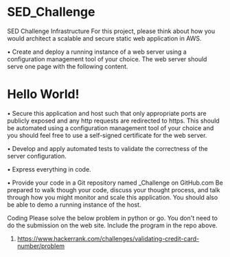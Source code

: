 # SED_Challenge
SED Challenge
Infrastructure
For this project, please think about how you would architect a scalable and secure static web
application in AWS.

• Create and deploy a running instance of a web server using a configuration management
tool of your choice. The web server should serve one page with the following content.
<html>
<head>
<title>Hello World</title>
</head>
<body>
<h1>Hello World!</h1>
</body>
</html>

• Secure this application and host such that only appropriate ports are publicly exposed and
any http requests are redirected to https. This should be automated using a configuration
management tool of your choice and you should feel free to use a self-signed certificate for
the web server.

• Develop and apply automated tests to validate the correctness of the server configuration.

• Express everything in code.

• Provide your code in a Git repository named <FIRSTNAME>_Challenge on GitHub.com
Be prepared to walk though your code, discuss your thought process, and talk through how you
might monitor and scale this application. You should also be able to demo a running instance of the
host.
  
Coding
Please solve the below problem in python or go. You don't need to do the submission on the web
site. Include the program in the repo above.
1. https://www.hackerrank.com/challenges/validating-credit-card-number/problem
